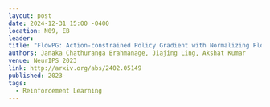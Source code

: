 ```yaml
---
layout: post
date: 2024-12-31 15:00 -0400
location: N09, EB
leader:
title: "FlowPG: Action-constrained Policy Gradient with Normalizing Flows"
authors: Janaka Chathuranga Brahmanage, Jiajing Ling, Akshat Kumar
venue: NeurIPS 2023
link: http://arxiv.org/abs/2402.05149
published: 2023-
tags:
  - Reinforcement Learning
---
```

